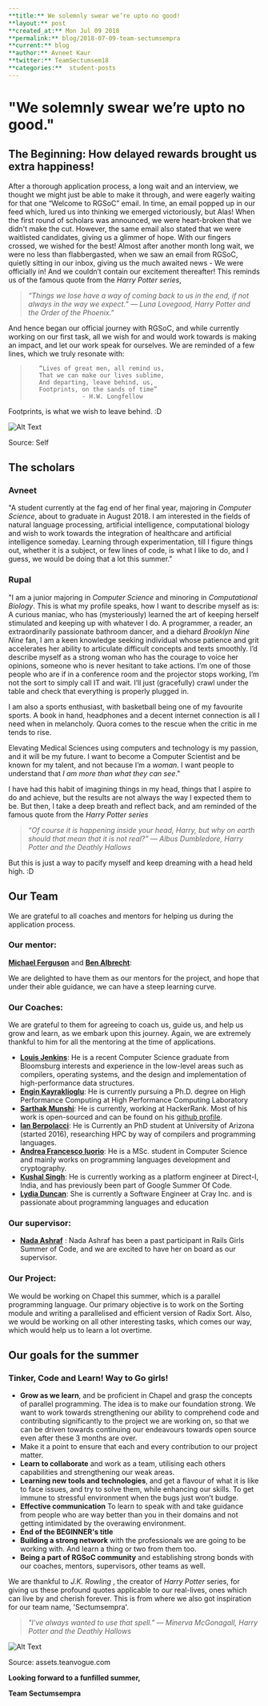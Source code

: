 ```yaml
---
**title:** We solemnly swear we’re upto no good!
**layout:** post
**created_at:** Mon Jul 09 2018
**permalink:** blog/2018-07-09-team-sectumsempra
**current:** blog
**author:** Avneet Kaur
**twitter:** TeamSectumsem18
**categories:**  student-posts
---
```


# "We solemnly swear we’re upto no good."

## The Beginning: How delayed rewards brought us extra happiness!
After a thorough application process, a long wait and an interview, we thought we might just be able to make it through, and were eagerly waiting for that one “Welcome to RGSoC” email. In time, an email popped up in our feed which, lured us into thinking we emerged victoriously,  but Alas! When the first round of scholars was announced, we were heart-broken that we didn't make the cut. However, the same email also stated that we were waitlisted candidates, giving us a glimmer of hope. With our fingers crossed, we wished for the best! Almost after another month long wait, we were no less than flabbergasted, when we saw an email from RGSoC, quietly sitting in our inbox, giving us the much awaited news - We were officially in! And we couldn’t contain our excitement thereafter!
This reminds us of the famous quote from the *Harry Potter series*,

> *“Things we lose have a way of coming back to us in the end, if not always in the way we expect.”  ― Luna Lovegood, Harry Potter and the Order of the Phoenix."*

And hence began our official journey with RGSoC, and while currently working on our first task, all we wish for and would work towards is making an impact, and let our work speak for ourselves. We are reminded of a few lines, which we truly resonate with: 
 
>        “Lives of great men, all remind us,
>        That we can make our lives sublime,
>        And departing, leave behind, us, 
>        Footprints, on the sands of time”  
>                    - H.W. Longfellow 
 Footprints, is what we wish to leave behind. :D 
 
 ![Alt Text](https://github.com/avneet14027/images/blob/master/2018-07-09-team-sectumsempra-blog-teampic.jpeg)
  <div class="image-credits">Source: Self</div>

## The scholars

### Avneet
"A student currently at the fag end of her final year, majoring in *Computer Science*, about to graduate in August 2018.  I am interested in the fields of natural language processing, artificial intelligence,  computational biology and wish to work towards the integration of healthcare and artificial intelligence someday. Learning through experimentation, till I figure things out, whether it is a subject, or few lines of code, is what I like to do, and I guess, we would be doing that a lot this summer."

### Rupal
"I am a junior majoring in *Computer Science* and minoring in *Computational Biology*. This is what my profile speaks, how I want to describe myself as is: A curious maniac, who has (mysteriously) learned the art of keeping herself stimulated and keeping up with whatever I do. A programmer, a reader, an extraordinarily passionate bathroom dancer, and a diehard *Brooklyn Nine Nine* fan, I am a keen knowledge seeking individual whose patience and grit accelerates her ability to articulate difficult concepts and texts smoothly. I’d describe myself as a strong woman who has the courage to voice her opinions, someone who is never hesitant to take actions. I’m one of those people who are if in a conference room and the projector stops working, I’m not the sort to simply call IT and wait. I’ll just (gracefully) crawl under the table and check that everything is properly plugged in.

I am also a sports enthusiast, with basketball being one of my favourite sports. A book in hand, headphones and a decent internet connection is all I need when in melancholy. Quora comes to the rescue when the critic in me tends to rise.

Elevating Medical Sciences using computers and technology is my passion, and it will be my future. I want to become a Computer Scientist and be known for my talent, and not because I’m a *woman*. I want people to understand that *I am more than what they can see*."

I have had this habit of imagining things in my head, things that I aspire to do and achieve, but the results are not always the way I expected them to be. But then, I take a deep breath and reflect back, and am reminded of the famous quote from the *Harry Potter series*

> *“Of course it is happening inside your head, Harry, but why on earth should that mean that it is not real?” ― Albus Dumbledore, Harry Potter and the Deathly Hallows*

But this is just a way to pacify myself and keep dreaming with a head held high. :D

## Our Team
We are grateful to all coaches and mentors for helping us during the application process.

### Our mentor:
[**Michael Ferguson**](https://github.com/mppf) and [**Ben Albrecht**](https://github.com/ben-albrecht):

We are delighted to have them as our mentors for the project, and hope that under their able guidance, we can have a steep learning curve. 

### Our Coaches:
We are grateful to them for agreeing to coach us, guide us, and help us grow and learn, as we embark upon this journey. Again, we are extremely thankful to him for all the mentoring at the time of applications.

 - [**Louis Jenkins**](https://louisjenkinscs.github.io/): He is a  recent Computer Science graduate from Bloomsburg interests and experience in the low-level areas such as compilers, operating systems, and the design and implementation of high-performance data structures. 
- [**Engin Kayraklioglu**](https://github.com/e-kayrakli): He is currently pursuing a Ph.D. degree on High Performance Computing at High Performance Computing Laboratory 
- [**Sarthak Munshi**](https://saru.science/about/): He is currently, working at HackerRank. Most of his work is open-sourced and can be found on his [github profile](https://github.com/saru95). 
- [**Ian Berpolacci**](http://ian-bertolacci.github.io/about/): He is Currently an PhD student at University of Arizona (started 2016), researching HPC by way of compilers and programming languages. 
- [**Andrea Francesco Iuorio**](https://afiuorio.github.io/): He is  a MSc. student in Computer Science and mainly works on programming languages development and cryptography. 
- [**Kushal Singh**](https://in.linkedin.com/in/kushalsingh007): He is currently working as a platform engineer at Direct-I, India, and has previously been part of Google Summer Of Code. 
- [**Lydia Duncan**](https://www.linkedin.com/in/lydia-duncan-010a7040/): She is currently  a Software Engineer at Cray Inc. and is passionate about programming languages and education

### Our supervisor: 
- [**Nada Ashraf**](https://github.com/Nada1996) :
Nada Ashraf has been a past participant in Rails Girls Summer of Code, and we are excited to have her on board as our supervisor.

### Our Project:
We would be working on Chapel this summer, which is a parallel programming language. Our primary objective is to work on the Sorting module and writing a parallelised and efficient version of Radix Sort. Also,  we would be working on all other interesting tasks, which comes our way, which would help us to learn a lot overtime.

## Our goals for the summer 
### Tinker, Code and Learn! Way to Go girls! 

- **Grow as we learn**, and be proficient in Chapel and grasp the concepts of parallel programming. The idea is to make our foundation strong. We want to work towards strengthening our ability to comprehend code and contributing significantly to the project we are working on, so that we can be driven towards continuing our endeavours towards open source even after these 3 months are over.
- Make it a point to ensure that each and every contribution to our project matter.
- **Learn to collaborate** and work as a team, utilising each others capabilities and strengthening our weak areas. 
- **Learning new tools and technologies**, and get a flavour of what it is like to face issues, and try to solve them, while enhancing our skills. To get immune to stressful environment when the bugs just won’t budge.
- **Effective communication**  To learn to speak with and take guidance from people who are way better than you in their domains and not getting intimidated by the overawing environment.
- **End of the BEGINNER's title**
- **Building a strong network** with the professionals we are going to be working with. And learn a thing or two from them too.
- **Being a part of RGSoC community** and establishing strong bonds with our coaches, mentors, supervisors, other teams as well.

 We are thankful to *J.K. Rowling* , the creator of *Harry Potter* series, for giving us these profound quotes applicable to our real-lives, ones which can live by and cherish forever. This is from where we also got inspiration for our team name, 'Sectumsempra'.
 
 > *"I've always wanted to use that spell." ― Minerva McGonagall, Harry Potter and the Deathly Hallows* 
   
![Alt Text](https://github.com/avneet14027/images/blob/master/2018-07-09-teamsectumsempra-blog-gif.gif)
<div class="image-credits">Source: assets.teanvogue.com</div>

**Looking forward to a funfilled summer,**

**Team Sectumsempra**
